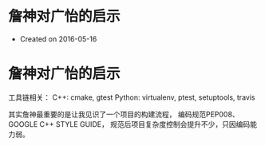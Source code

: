 # 詹神对广怡的启示

- Created on 2016-05-16

# 詹神对广怡的启示

工具链相关：
C++: cmake, gtest
Python: virtualenv, ptest, setuptools, travis

其实詹神最重要的是让我见识了一个项目的构建流程，
编码规范PEP008、GOOGLE C++ STYLE GUIDE，
规范后项目复杂度控制会提升不少，只因编码能力弱。
